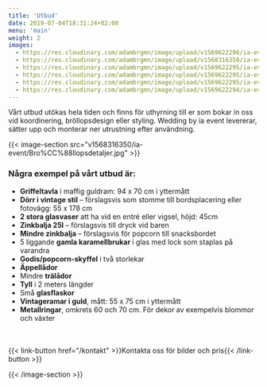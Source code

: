 ```yaml
---
title: 'Utbud'
date: 2019-07-04T18:31:24+02:00
menu: 'main'
weight: 2
images:
  - https://res.cloudinary.com/adambrgmn/image/upload/v1569622296/ia-event/Medelhavsdukning-bro%CC%88llop-2.jpg
  - https://res.cloudinary.com/adambrgmn/image/upload/v1568316350/ia-event/Bro%CC%88llopsdetaljer.jpg
  - https://res.cloudinary.com/adambrgmn/image/upload/v1569622295/ia-event/Bordsplacering-skylt-bro%CC%88llop-1.jpg
  - https://res.cloudinary.com/adambrgmn/image/upload/v1569622295/ia-event/samantha-gades-x40Q9jrEVT0-unsplash.jpg
  - https://res.cloudinary.com/adambrgmn/image/upload/v1569622295/ia-event/Vigselba%CC%8Age-utomhus_kopia.jpg
  - https://res.cloudinary.com/adambrgmn/image/upload/v1569622294/ia-event/Ballonggirlang.jpg
---
```


Vårt utbud utökas hela tiden och finns för uthyrning till er som bokar in oss vid koordinering, bröllopsdesign eller styling.  Wedding by ia event levererar, sätter upp och monterar ner utrustning efter användning.

{{< image-section src="v1568316350/ia-event/Bro%CC%88llopsdetaljer.jpg" >}}

### Några exempel på vårt utbud är:

- **Griffeltavla** i maffig guldram: 94 x 70 cm i yttermått
- **Dörr i vintage stil** – förslagsvis som stomme till bordsplacering eller
  fotovägg: 55 x 178 cm
- **2 stora glasvaser** att ha vid en entré eller vigsel, höjd: 45cm
- **Zinkbalja 25l** – förslagsvis till dryck vid baren
- **Mindre zinkbalja** – förslagsvis för popcorn till snacksbordet
- 5 liggande **gamla karamellbrukar** i glas med lock som staplas på varandra
- **Godis/popcorn-skyffel** i två storlekar
- **Äppellådor**
- Mindre **trälådor**
- **Tyll** i 2 meters längder
- Små **glasflaskor**
- **Vintageramar i guld**, mått: 55 x 75 cm i yttermått
- **Metallringar**, omkrets 60 och 70 cm. För dekor av exempelvis blommor och
  växter

<br><br> {{< link-button href="/kontakt" >}}Kontakta oss för bilder och pris{{< /link-button >}}

{{< /image-section >}}
